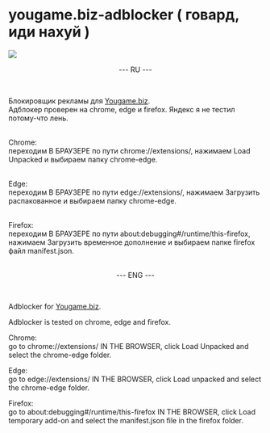 # yougame.biz-adblocker ( говард, иди нахуй )
<img src="https://i.postimg.cc/760p7FwX/MainLogo.png">   

<p align="center"> --- RU --- </p><br>

Блокировщик рекламы для <a href="https://yougame.biz">Yougame.biz</a>.<br>
Адблокер проверен на chrome, edge и firefox. Яндекс я не тестил потому-что лень.<br><br>

Chrome:<br>
	переходим В БРАУЗЕРЕ по пути chrome://extensions/, нажимаем Load Unpacked и выбираем папку chrome-edge.<br><br>

Edge:<br>
	переходим В БРАУЗЕРЕ по пути edge://extensions/, нажимаем Загрузить распакованное и выбираем папку chrome-edge.<br><br>

Firefox:<br>
	переходим В БРАУЗЕРЕ по пути about:debugging#/runtime/this-firefox, нажимаем Загрузить временное дополнение и выбираем папке firefox файл manifest.json.<br><br>

<p align="center"> --- ENG --- </p> <br>

Adblocker for <a href="https://yougame.biz">Yougame.biz</a>.<br>

Adblocker is tested on chrome, edge and firefox.<br>

Chrome:<br>
	go to chrome://extensions/ IN THE BROWSER, click Load Unpacked and select the chrome-edge folder.<br>

Edge:<br>
	go to edge://extensions/ IN THE BROWSER, click Load unpacked and select the chrome-edge folder.<br>

Firefox:<br>
	go to about:debugging#/runtime/this-firefox IN THE BROWSER, click Load temporary add-on and select the manifest.json file in the firefox folder.<br>
